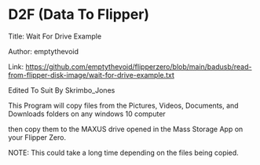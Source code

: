 # D2F (Data To Flipper)
Title: Wait For Drive Example

Author: emptythevoid

Link: https://github.com/emptythevoid/flipperzero/blob/main/badusb/read-from-flipper-disk-image/wait-for-drive-example.txt

Edited To Suit By Skrimbo_Jones

 This Program will copy files from the Pictures, Videos, Documents, and Downloads folders on any windows 10 computer
 
 then copy them to the MAXUS drive opened in the Mass Storage App on your Flipper Zero.
 
 NOTE: This could take a long time depending on the files being copied.
 
